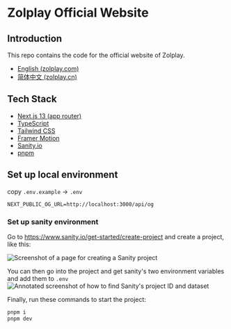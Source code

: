 # Zolplay Official Website

## Introduction

This repo contains the code for the official website of Zolplay.

- [English (zolplay.com)](https://zolplay.com)
- [简体中文 (zolplay.cn)](https://zolplay.cn)

## Tech Stack

- [Next.js 13 (app router)](https://nextjs.org/)
- [TypeScript](https://www.typescriptlang.org/)
- [Tailwind CSS](https://tailwindcss.com/)
- [Framer Motion](https://www.framer.com/motion/)
- [Sanity.io](https://www.sanity.io/)
- [pnpm](https://pnpm.io/)

## Set up local environment

copy `.env.example` -> `.env`

```env
NEXT_PUBLIC_OG_URL=http://localhost:3000/api/og
```

### Set up sanity environment

Go to https://www.sanity.io/get-started/create-project and create a project, like this:

![Screenshot of a page for creating a Sanity project](./.github/sanity-guide-01.png)

You can then go into the project and get sanity's two environment variables and add them to `.env`
![Annotated screenshot of how to find Sanity's project ID and dataset](./.github/sanity-guide-02.png)

Finally, run these commands to start the project:

```bash
pnpm i
pnpm dev
```
